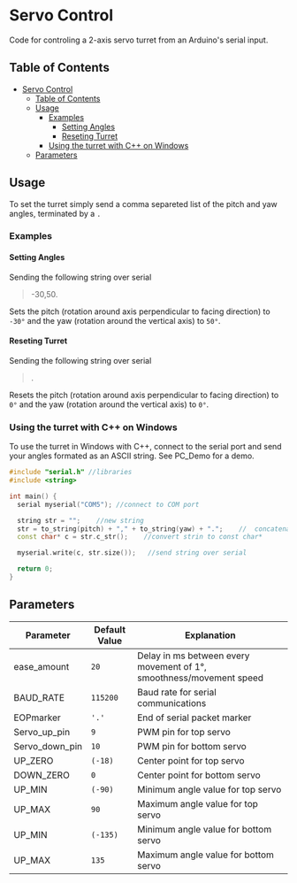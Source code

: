 # Servo Control
Code for controling a 2-axis servo turret from an Arduino's serial input.

## Table of Contents
- [Servo Control](#servo-control)
  - [Table of Contents](#table-of-contents)
  - [Usage](#usage)
    - [Examples](#examples)
      - [Setting Angles](#setting-angles)
      - [Reseting Turret](#reseting-turret)
    - [Using the turret with C++ on Windows](#using-the-turret-with-c-on-windows)
  - [Parameters](#parameters)

## Usage
To set the turret simply send a comma separeted list of the pitch and yaw angles, terminated by a `.`


### Examples

#### Setting Angles
Sending the following string over serial
> -30,50.

Sets the pitch (rotation around axis perpendicular to facing direction) to `-30°` and the yaw (rotation around the vertical axis) to `50°`.

#### Reseting Turret
Sending the following string over serial
> .

Resets the pitch (rotation around axis perpendicular to facing direction) to `0°` and the yaw (rotation around the vertical axis) to `0°`.

### Using the turret with C++ on Windows
To use the turret in Windows with C++, connect to the serial port and send your angles formated as an ASCII string. See PC_Demo for a demo.
```c++
#include "serial.h" //libraries
#include <string>

int main() {
  serial myserial("COM5"); //connect to COM port

  string str = "";    //new string
  str = to_string(pitch) + "," + to_string(yaw) + ".";    //  concatenate string and angles from int to string
  const char* c = str.c_str();    //convert strin to const char*

  myserial.write(c, str.size());   //send string over serial

  return 0;
}
```

## Parameters
| Parameter | Default Value | Explanation |
| --- | --- | --- |
| ease_amount | `20` | Delay in ms between every movement of 1°, smoothness/movement speed |
| BAUD_RATE | `115200` | Baud rate for serial communications |
| EOPmarker | `'.'` | End of serial packet marker |
| Servo_up_pin | `9` | PWM pin for top servo
| Servo_down_pin | `10` | PWM pin for bottom servo
| UP_ZERO | `(-18)` | Center point for top servo
| DOWN_ZERO | `0` | Center point for bottom servo
| UP_MIN | `(-90)` | Minimum angle value for top servo
| UP_MAX | `90` | Maximum angle value for top servo
| UP_MIN | `(-135)` | Minimum angle value for bottom servo
| UP_MAX | `135` | Maximum angle value for bottom servo
